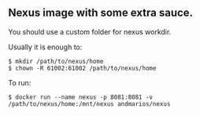 ## Nexus image with some extra sauce.

You should use a custom folder for nexus workdir.

Usually it is enough to:

    $ mkdir /path/to/nexus/home
    $ chown -R 61002:61002 /path/to/nexus/home

To run:

    $ docker run --name nexus -p 8081:8081 -v /path/to/nexus/home:/mnt/nexus andmarios/nexus
